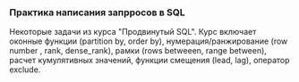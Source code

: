 ### Практика написания запрросов в SQL

Некоторые задачи из курса "Продвинутый SQL".
Курс включает оконные функции (partition by, order by), нумерация/ранжирование (row number , rank, dense_rank),
рамки (rows betweeen, range between), расчет кумулятивных значений, функции смещения (lead, lag),
оператор exclude.
